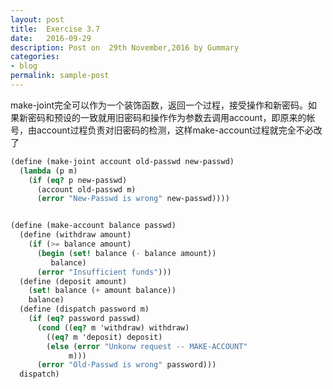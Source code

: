 ```yaml
---
layout: post
title:  Exercise 3.7
date:   2016-09-29
description: Post on  29th November,2016 by Gummary
categories:
- blog
permalink: sample-post
---
```


make-joint完全可以作为一个装饰函数，返回一个过程，接受操作和新密码。如果新密码和预设的一致就用旧密码和操作作为参数去调用account，即原来的帐号，由account过程负责对旧密码的检测，这样make-account过程就完全不必改了

~~~scheme
(define (make-joint account old-passwd new-passwd)
  (lambda (p m)
    (if (eq? p new-passwd)
      (account old-passwd m)
      (error "New-Passwd is wrong" new-passwd))))


(define (make-account balance passwd)
  (define (withdraw amount)
    (if (>= balance amount)
      (begin (set! balance (- balance amount))
	     balance)
      (error "Insufficient funds")))
  (define (deposit amount)
    (set! balance (+ amount balance))
    balance)
  (define (dispatch password m)
    (if (eq? password passwd)
      (cond ((eq? m 'withdraw) withdraw)
	    ((eq? m 'deposit) deposit)
	    (else (error "Unkonw request -- MAKE-ACCOUNT"
			 m)))
      (error "Old-Passwd is wrong" password)))
  dispatch)
~~~


  